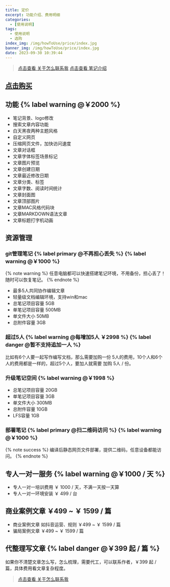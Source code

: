 ```yaml
---
title: 定价
excerpt: 功能介绍、费用明细
categories:
  - [使用说明]
tags:
  - 使用说明
  - 选购
index_img: /img/howToUse/price/index.jpg
banner_img: /img/howToUse/price/index.jpg
date: 2023-09-30 10:39:44
---
```


> [点击查看 关于怎么联系我](/note/2023/09/04/callMe)
> [点击查看 笔记介绍](/note/2023/10/01/howToUse/introduction)

<h2><a href="/note/2023/10/02/howToUse/buying"><span class="label label-info">点击购买</span></a></h2>

## 功能 {% label warning @￥2000 %}

- 笔记背景、logo修改
- 搜索文章内容功能
- 白天黑夜两种主题风格
- 自定义网页
- 压缩网页文件，加快访问速度
- 文章对话框
- 文章字体标签场景标记
- 文章图片预览
- 文章创建日期
- 文章最近修改日期
- 文章分类、标签
- 文章字数、阅读时间统计
- 文章封面图
- 文章顶部图片
- 文章MAC风格代码块
- 文章MARKDOWN语法文章
- 文章标题打字机动画


## 资源管理

### git管理笔记 {% label primary @不再担心丢失 %} {% label warning @￥1000 %}

{% note warning %}
任意电脑都可以快速搭建笔记环境，不用备份，担心丢了！随时可以恢复笔记。
{% endnote %}

- 最多5人共同协作编辑文章
- 轻量级文档编辑环境，支持win和mac
- <font class=text-info>总笔记项目容量 5GB</font>
- <font class=text-info>单笔记项目容量 500MB</font>
- <font class=text-info>单文件大小 50MB</font>
- <font class=text-info>总附件容量 3GB</font>

### 超过5人 {% label warning @每增加5人 ￥2998 %} {% label danger @暂不支持追加一人 %}

比如有6个人要一起写作编写文档，那么需要加购一份 5人的费用，<font class=text-info>10个人和6个人的费用都是一样的</font>，超过5个人，要加人就需要 <font class=text-warning>加购 5人 / 份</font>。

### 升级笔记空间 {% label warning @￥1998 %} 

- <font class=text-success>总笔记项目容量 20GB</font>
- <font class=text-success>单笔记项目容量 3GB</font>
- <font class=text-success>单文件大小 300MB</font>
- <font class=text-success>总附件容量 10GB</font>
- <font class=text-success>LFS容量 1GB</font>

### 部署笔记 {% label primary @扫二维码访问 %} {% label warning @￥1000 %}

{% note success %}
编译后静态网页文件部署，提供二维码，任意设备都能访问。
{% endnote %}

## 专人一对一服务 {% label warning @￥1000 / 天 %}

- 专人一对一培训费用 <font class=text-warning>￥ 1000 / 天</font>，不满一天按一天算
- 专人一对一环境安装 <font class=text-warning>￥ 499 / 台</font>

## 商业案例文章 <font class=text-warning>￥499 ~ ￥ 1599 / 篇</font>

- 商业案例文章 如抖音运营、规则 <font class=text-warning>￥499 ~ ￥ 1599 / 篇</font>
- 骗局案例文章 <font class=text-warning>￥499 ~ ￥ 1599 / 篇</font>

## 代整理写文章 {% label danger @￥399 起 / 篇 %}

如果你不清楚文章怎么写，怎么梳理，需要代工，可以联系作者，<font class=text-danger>￥399 起 / 篇</font>，具体费用看文章复杂程度。



> [点击查看 关于怎么联系我](/note/2023/09/04/callMe)
